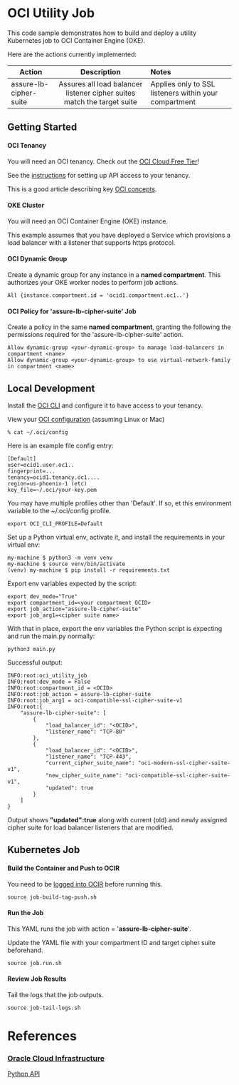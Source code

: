 # OCI Utility Job

This code sample demonstrates how to build and deploy a utility Kubernetes job to OCI Container Engine (OKE).


Here are the actions currently implemented:

| Action                 |                               Description                               | Notes                          |
|------------------------|:-----------------------------------------------------------------------:|:-------------------------------|
| assure-lb-cipher-suite | Assures all load balancer listener cipher suites match the target suite | Applies only to SSL listeners within your compartment |



## Getting Started

#### OCI Tenancy

You will need an OCI tenancy.  Check out the [OCI Cloud Free Tier](https://www.oracle.com/cloud/free/)!

See the [instructions](https://docs.oracle.com/en-us/iaas/tools/python/latest) for setting up API access to your tenancy.

This is a good article describing key [OCI concepts](https://blogs.oracle.com/developers/post/introduction-to-the-key-concepts-of-oracle-cloud-infrastructure).

#### OKE Cluster

You will need an OCI Container Engine (OKE) instance.

This example assumes that you have deployed a Service which provisions a load balancer with a listener that
supports https protocol.

#### OCI Dynamic Group

Create a dynamic group for any instance in a **named compartment**.
This authorizes your OKE worker nodes to perform job actions. 

    All {instance.compartment.id = 'ocid1.compartment.oc1..'}

#### OCI Policy for 'assure-lb-cipher-suite' Job

Create a policy in the same **named compartment**, granting the following
the permissions required for the 'assure-lb-cipher-suite' action.

    Allow dynamic-group <your-dynamic-group> to manage load-balancers in compartment <name>
    Allow dynamic-group <your-dynamic-group> to use virtual-network-family in compartment <name>



## Local Development

Install the [OCI CLI](https://enabling-cloud.github.io/oci-learning/manual/OciCliUpAndRunningOnWindows.html) and configure it to have access to your tenancy.

View your [OCI configuration](https://docs.oracle.com/en-us/iaas/tools/python/2.93.0/configuration.html) (assuming Linux or Mac)

    % cat ~/.oci/config
    
Here is an example file config entry:

    [Default]
    user=ocid1.user.oc1..
    fingerprint=...
    tenancy=ocid1.tenancy.oc1....
    region=us-phoenix-1 (etc)
    key_file=~/.oci/your-key.pem

You may have multiple profiles other than 'Default'.  If so, et this environment 
variable to the ~/.oci/config profile.

    export OCI_CLI_PROFILE=Default

Set up a Python virtual env, activate it, and install the requirements in your virtual env:

    my-machine $ python3 -m venv venv
    my-machine $ source venv/bin/activate
    (venv) my-machine $ pip install -r requirements.txt

Export env variables expected by the script:

    export dev_mode="True"
    export compartment_id=<your compartment OCID>
    export job_action="assure-lb-cipher-suite"
    export job_arg1=<cipher suite name>

With that in place, export the env variables the Python script is expecting and run the main.py normally:

    python3 main.py

Successful output:

    INFO:root:oci_utility_job
    INFO:root:dev_mode = False
    INFO:root:compartment_id = <OCID>
    INFO:root:job_action = assure-lb-cipher-suite
    INFO:root:job_arg1 = oci-compatible-ssl-cipher-suite-v1
    INFO:root:{
        "assure-lb-cipher-suite": [
            {
                "load_balancer_id": "<OCID>",
                "listener_name": "TCP-80"
            },
            {
                "load_balancer_id": "<OCID>",
                "listener_name": "TCP-443",
                "current_cipher_suite_name": "oci-modern-ssl-cipher-suite-v1",
                "new_cipher_suite_name": "oci-compatible-ssl-cipher-suite-v1",
                "updated": true
            }
        ]
    }

Output shows **"updated":true** along with current (old) and newly assigned cipher suite for load balancer listeners that are modified.

## Kubernetes Job

#### Build the Container and Push to OCIR

You need to be [logged into OCIR](https://docs.oracle.com/en-us/iaas/Content/Functions/Tasks/functionslogintoocir.htm) before running this.

    source job-build-tag-push.sh

#### Run the Job

This YAML runs
the job with action = '**assure-lb-cipher-suite**'.  

Update the YAML file with your compartment ID and target cipher suite beforehand.

    source job.run.sh

#### Review Job Results

Tail the logs that the job outputs.

    source job-tail-logs.sh

# References

### [Oracle Cloud Infrastructure](https://www.oracle.com/cloud/)

[Python API](https://docs.oracle.com/en-us/iaas/tools/python/latest)

